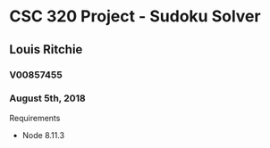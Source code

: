 # CSC 320 Project - Sudoku Solver

## Louis Ritchie

### V00857455
### August 5th, 2018

Requirements

- Node 8.11.3
